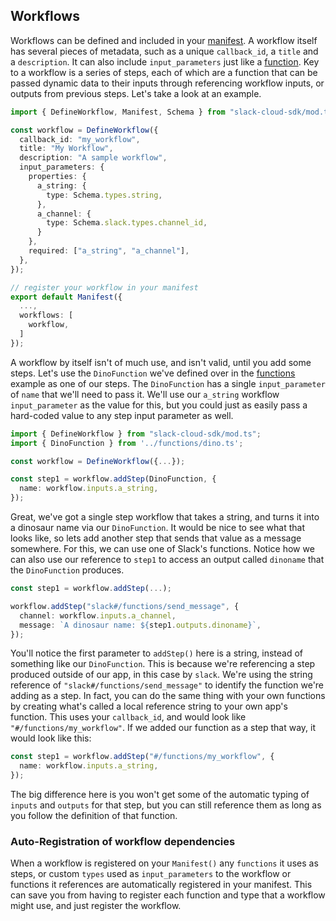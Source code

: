 ## Workflows

Workflows can be defined and included in your [manifest][manifest]. A workflow
itself has several pieces of metadata, such as a unique `callback_id`, a `title`
and a `description`. It can also include `input_parameters` just like a
[function][function]. Key to a workflow is a series of steps, each of which are
a function that can be passed dynamic data to their inputs through referencing
workflow inputs, or outputs from previous steps. Let's take a look at an
example.

```ts
import { DefineWorkflow, Manifest, Schema } from "slack-cloud-sdk/mod.ts";

const workflow = DefineWorkflow({
  callback_id: "my_workflow",
  title: "My Workflow",
  description: "A sample workflow",
  input_parameters: {
    properties: {
      a_string: {
        type: Schema.types.string,
      },
      a_channel: {
        type: Schema.slack.types.channel_id,
      }
    },
    required: ["a_string", "a_channel"],
  },
});

// register your workflow in your manifest
export default Manifest({
  ...,
  workflows: [
    workflow,
  ]
});
```

A workflow by itself isn't of much use, and isn't valid, until you add some
steps. Let's use the `DinoFunction` we've defined over in the
[functions][function] example as one of our steps. The `DinoFunction` has a
single `input_parameter` of `name` that we'll need to pass it. We'll use our
`a_string` workflow `input_parameter` as the value for this, but you could just
as easily pass a hard-coded value to any step input parameter as well.

```ts
import { DefineWorkflow } from "slack-cloud-sdk/mod.ts";
import { DinoFunction } from '../functions/dino.ts';

const workflow = DefineWorkflow({...});

const step1 = workflow.addStep(DinoFunction, {
  name: workflow.inputs.a_string,
});
```

Great, we've got a single step workflow that takes a string, and turns it into a
dinosaur name via our `DinoFunction`. It would be nice to see what that looks
like, so lets add another step that sends that value as a message somewhere. For
this, we can use one of Slack's functions. Notice how we can also use our
reference to `step1` to access an output called `dinoname` that the
`DinoFunction` produces.

```ts
const step1 = workflow.addStep(...);

workflow.addStep("slack#/functions/send_message", {
  channel: workflow.inputs.a_channel,
  message: `A dinosaur name: ${step1.outputs.dinoname}`,
});
```

You'll notice the first parameter to `addStep()` here is a string, instead of
something like our `DinoFunction`. This is because we're referencing a step
produced outside of our app, in this case by `slack`. We're using the string
reference of `"slack#/functions/send_message"` to identify the function we're
adding as a step. In fact, you can do the same thing with your own functions by
creating what's called a local reference string to your own app's function. This
uses your `callback_id`, and would look like `"#/functions/my_workflow"`. If we
added our function as a step that way, it would look like this:

```ts
const step1 = workflow.addStep("#/functions/my_workflow", {
  name: workflow.inputs.a_string,
});
```

The big difference here is you won't get some of the automatic typing of
`inputs` and `outputs` for that step, but you can still reference them as long
as you follow the definition of that function.

### Auto-Registration of workflow dependencies

When a workflow is registered on your `Manifest()` any `functions` it uses as
steps, or custom `types` used as `input_parameters` to the workflow or functions
it references are automatically registered in your manifest. This can save you
from having to register each function and type that a workflow might use, and
just register the workflow.

[manifest]: ./manifest.md
[function]: ./functions.md
